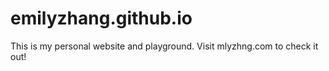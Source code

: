 # emilyzhang.github.io
This is my personal website and playground.
Visit mlyzhng.com to check it out!
